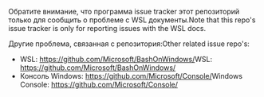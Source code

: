 <span data-ttu-id="bcaba-101">Обратите внимание, что программа issue tracker этот репозиторий только для сообщить о проблеме с WSL документы.</span><span class="sxs-lookup"><span data-stu-id="bcaba-101">Note that this repo's issue tracker is only for reporting issues with the WSL docs.</span></span>

<span data-ttu-id="bcaba-102">Другие проблема, связанная с репозитория:</span><span class="sxs-lookup"><span data-stu-id="bcaba-102">Other related issue repo's:</span></span>

* <span data-ttu-id="bcaba-103">WSL: https://github.com/Microsoft/BashOnWindows/</span><span class="sxs-lookup"><span data-stu-id="bcaba-103">WSL: https://github.com/Microsoft/BashOnWindows/</span></span>
* <span data-ttu-id="bcaba-104">Консоль Windows: https://github.com/Microsoft/Console/</span><span class="sxs-lookup"><span data-stu-id="bcaba-104">Windows Console: https://github.com/Microsoft/Console/</span></span>
